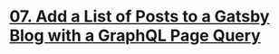 # [07. Add a List of Posts to a Gatsby Blog with a GraphQL Page Query](https://egghead.io/lessons/gatsby-add-a-list-of-posts-to-a-gatsby-blog-with-a-graphql-page-query)